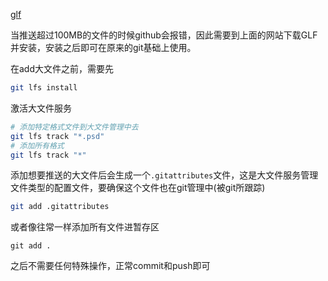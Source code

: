 
[glf](https://git-lfs.com/)


当推送超过100MB的文件的时候github会报错，因此需要到上面的网站下载GLF并安装，安装之后即可在原来的git基础上使用。

在add大文件之前，需要先

```bash
git lfs install
```

激活大文件服务
```bash
# 添加特定格式文件到大文件管理中去
git lfs track "*.psd"
# 添加所有格式
git lfs track "*"
```

添加想要推送的大文件后会生成一个`.gitattributes`文件，这是大文件服务管理文件类型的配置文件，要确保这个文件也在git管理中(被git所跟踪)
```bash
git add .gitattributes
```

或者像往常一样添加所有文件进暂存区
```
git add .
```

之后不需要任何特殊操作，正常commit和push即可